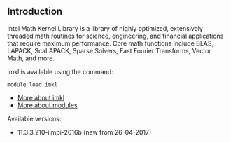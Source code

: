 ## Introduction
Intel Math Kernel Library is a library of highly optimized, extensively threaded math routines for science, engineering, and financial applications that require maximum performance. Core math functions include BLAS, LAPACK, ScaLAPACK, Sparse Solvers, Fast Fourier Transforms, Vector Math, and more. 

imkl is available using the command:

```
module load imkl
```

* [More about imkl](http://software.intel.com/en-us/intel-mkl/)
* [More about modules](Local:/systems/lisa/software/modules)

Available versions:

* 11.3.3.210-iimpi-2016b (new from 26-04-2017)